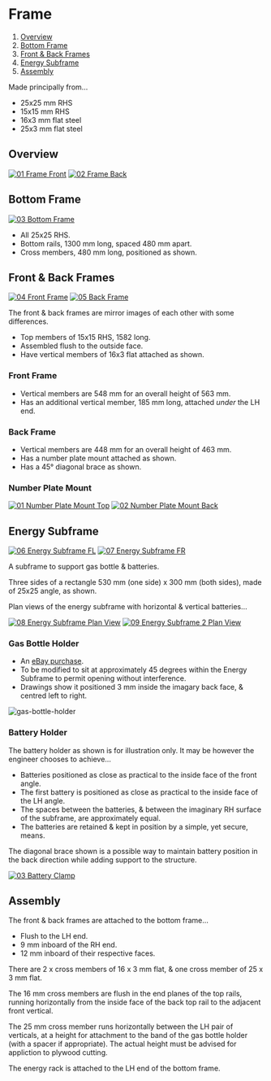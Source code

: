 # Frame

1. [Overview](#01)
2. [Bottom Frame](#02)
3. [Front & Back Frames](#03)
4. [Energy Subframe](#04)
5. [Assembly](#05)

Made principally from…

* 25x25 mm RHS
* 15x15 mm RHS
* 16x3 mm flat steel
* 25x3 mm flat steel

## <a id="01"></a> Overview

[![01 Frame Front](Frame/01-Frame-Front.png)](Frame/01-Frame-Front.pdf "01 Frame Front")
[![02 Frame Back](Frame/02-Frame-Back.png)](Frame/02-Frame-Back.pdf "02 Frame Back")

## <a id="02"></a> Bottom Frame

[![03 Bottom Frame](Frame/03-Bottom-Frame.png)](Frame/03-Bottom-Frame.pdf "03 Bottom Frame")

* All 25x25 RHS.
* Bottom rails, 1300 mm long, spaced 480 mm apart.
* Cross members, 480 mm long, positioned as shown.

## <a id="03"></a> Front & Back Frames

[![04 Front Frame](Frame/04-Front-Frame.png)](Frame/04-Front-Frame.pdf "04 Front Frame")
[![05 Back Frame](Frame/05-Back-Frame.png)](Frame/05-Back-Frame.pdf "05 Back Frame")

The front & back frames are mirror images of each other with some differences.

* Top members of 15x15 RHS, 1582 long.
* Assembled flush to the outside face.
* Have vertical members of 16x3 flat attached as shown.

### Front Frame

* Vertical members are 548 mm for an overall height of 563 mm.
* Has an additional vertical member, 185 mm long, attached *under* the LH end.

### Back Frame

* Vertical members are 448 mm for an overall height of 463 mm.
* Has a number plate mount attached as shown.
* Has a 45° diagonal brace as shown.

### Number Plate Mount

[![01 Number Plate Mount Top](Sheet-Metal/01-Number-Plate-Mount-Top.png)](Sheet-Metal/01-Number-Plate-Mount-Top.pdf "01 Number Plate Mount Top")
[![02 Number Plate Mount Back](Sheet-Metal/02-Number-Plate-Mount-Back.png)](Sheet-Metal/02-Number-Plate-Mount-Back.pdf "02 Number Plate Mount Back")

## <a id="04"></a> Energy Subframe

[![06 Energy Subframe FL](Frame/06-Energy-Subframe-FL.png)](Frame/06-Energy-Subframe-FL.pdf "06 Energy Subframe FL")
[![07 Energy Subframe FR](Frame/07-Energy-Subframe-FR.png)](Frame/07-Energy-Subframe-FR.pdf "07 Energy Subframe FR")

A subframe to support gas bottle & batteries.

Three sides of a rectangle 530 mm (one side) x 300 mm (both sides), made of 25x25 angle, as shown.

Plan views of the energy subframe with horizontal & vertical batteries…

[![08 Energy Subframe Plan View](Frame/08-Energy-Subframe-Plan-View.png)](Frame/08-Energy-Subframe-Plan-View.pdf "08 Energy Subframe Plan View")
[![09 Energy Subframe 2 Plan View](Frame/09-Energy-Subframe-2-Plan-View.png)](Frame/09-Energy-Subframe-2-Plan-View.pdf "09 Energy Subframe 2 Plan View")

### Gas Bottle Holder

* An [eBay purchase](https://www.ebay.com.au/itm/254621457008).
* To be modified to sit at approximately 45 degrees within the  Energy Subframe to permit opening without interference.
* Drawings show it positioned 3 mm inside the imagary back face, & centred left to right.

![gas-bottle-holder](_images/gas-bottle-holder.jpeg)

### Battery Holder

The battery holder as shown is for illustration only. It may be however the engineer chooses to achieve…

* Batteries positioned as close as practical to the inside face of the front angle.
* The first battery is positioned as close as practical to the inside face of the LH angle.
* The spaces between the batteries, & between the imaginary RH surface of the subframe, are approximately equal.
* The batteries are retained & kept in position by a simple, yet secure, means.

The diagonal brace shown is a possible way to maintain battery position in the back direction while adding support to the structure.

[![03 Battery Clamp](Sheet-Metal/03-Battery-Clamp.png)](_PDF/Sheet-Metal/03-Battery-Clamp.pdf)

## <a id="05"></a> Assembly

The front & back frames are attached to the bottom frame…

* Flush to the LH end.
* 9 mm inboard of the RH end.
* 12 mm inboard of their respective faces.

There are 2 x cross members of 16 x 3 mm flat, & one cross member of 25 x 3 mm flat.

The 16 mm cross members are flush in the end planes of the top rails, running horizontally from the inside face of the back top rail to the adjacent front vertical.

The 25 mm cross member runs horizontally between the LH pair of verticals, at a height for attachment to the band of the gas bottle holder (with a spacer if appropriate). The actual height must be advised for appliction to plywood cutting.

The energy rack is attached to the LH end of the bottom frame.

